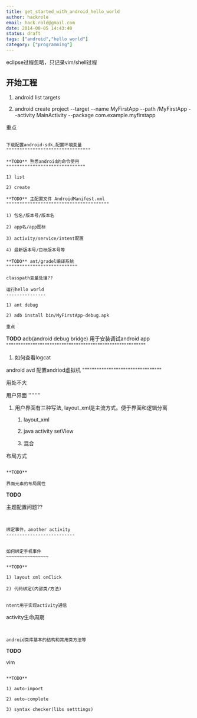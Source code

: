 ```yaml
---
title: get_started_with_android_hello_world
author: hackrole
email: hack.role@gmail.com
date: 2014-08-05 14:43:40
status: draft
tags: ["android","hello world"]
category: ["programming"]
---
```




eclipse过程忽略，只记录vim/shell过程

开始工程
--------

1) android list targets

2) android create project --target <target-id> --name MyFirstApp --path <path-to-workspace>/MyFirstApp --activity MainActivity --package com.example.myfirstapp


重点
~~~~

下载配置android-sdk,配置环境变量
""""""""""""""""""""""""""""""""

**TODO** 熟悉android的命令使用
""""""""""""""""""""""""""""""

1) list

2) create

**TODO** 主配置文件 AndroidManifest.xml
"""""""""""""""""""""""""""""""""""""""

1) 包名/版本号/版本名

2) app名/app图标

3) activity/service/intent配置

4) 最新版本号/目标版本号等

**TODO** ant/gradel编译系统
"""""""""""""""""""""""""""

classpath变量处理??

运行hello world
---------------

1) ant debug

2) adb install bin/MyFirstApp-debug.apk

重点
~~~~

**TODO** adb(android debug bridge) 用于安装调试android app
""""""""""""""""""""""""""""""""""""""""""""""""""""""""""

1) 如何查看logcat

android avd 配置andriod虚拟机
"""""""""""""""""""""""""""""""""

用处不大

用户界面
''''''''


1) 用户界面有三种写法, layout_xml是主流方式。便于界面和逻辑分离

   1) layout_xml

   2) java activity setView

   3) 混合

布局方式
~~~~~~~~

**TODO**

界面元素的布局属性
~~~~~~~~~~~~~~~~~~

**TODO**

主题配置问题??
~~~~~~~~~~~~~~~~~


绑定事件，another activity
--------------------------


如何绑定手机事件
~~~~~~~~~~~~~~~~

**TODO**

1) layout xml onClick

2) 代码绑定(内部类/方法)


ntent用于实现activity通信
~~~~~~~~~~~~~~~~~~~~~~~~~


activity生命周期
~~~~~~~~~~~~~~~~


android类库基本的结构和常用类方法等
~~~~~~~~~~~~~~~~~~~~~~~~~~~~~~~~~~~

**TODO**

vim
~~~

**TODO**

1) auto-import

2) auto-complete

3) syntax checker(libs setttings)


